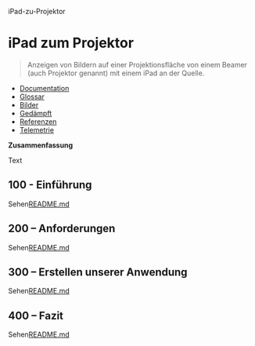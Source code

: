 iPad-zu-Projektor

# iPad zum Projektor

> Anzeigen von Bildern auf einer Projektionsfläche von einem Beamer (auch Projektor genannt) mit einem iPad an der Quelle.

-   [Documentation](./DOCUMENTATION.md)
-   [Glossar](./GLOSSARY.md)
-   [Bilder](./IMAGES.md)
-   [Gedämpft](./PODMAN.md)
-   [Referenzen](./REFERENCES.md)
-   [Telemetrie](./TELEMETRY.md)

**Zusammenfassung**

Text

## 100 - Einführung

Sehen[README.md](./100/README.md)

## 200 – Anforderungen

Sehen[README.md](./200/README.md)

## 300 – Erstellen unserer Anwendung

Sehen[README.md](./300/README.md)

## 400 – Fazit

Sehen[README.md](./400/README.md)
